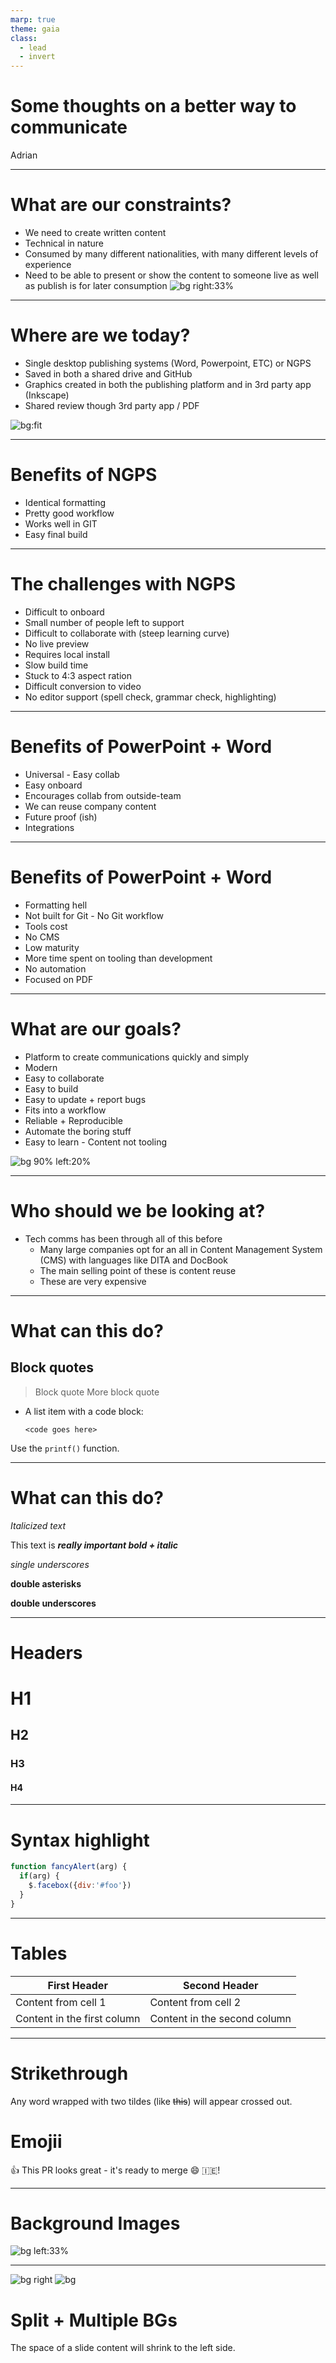 ```yaml
---
marp: true
theme: gaia
class:
  - lead
  - invert
---
```

<!-- paginate: true -->


# Some thoughts on a better way to communicate

Adrian

---

# What are our constraints?
* We need to create written content
* Technical in nature
* Consumed by many different nationalities, with many different levels of experience
* Need to be able to present or show the content to someone live  as well as publish is for later consumption
![bg right:33%](./graphics/noun_Chain_1444025.svg)

<!-- HTML comment recognizes as a presenter note per pages. -->
<!-- You may place multiple comments in a single page. -->
---


# Where are we today?
* Single desktop publishing systems (Word, Powerpoint, ETC) or NGPS
* Saved in both a shared drive and GitHub 
* Graphics created in both the publishing platform and in 3rd party app (Inkscape)
* Shared review though 3rd party app / PDF 

![bg:fit](./graphics/noun_emotion_1982929.svg)

---

# Benefits of NGPS
* Identical formatting
* Pretty good workflow
* Works well in GIT
* Easy final build

---


# The challenges with NGPS
* Difficult to onboard
* Small number of people left to support
* Difficult to collaborate with (steep learning curve)
* No live preview
* Requires local install
* Slow build time
* Stuck to 4:3 aspect ration
* Difficult conversion to video
* No editor support (spell check, grammar check, highlighting)

---

# Benefits of PowerPoint + Word
* Universal - Easy collab
* Easy onboard
* Encourages collab from outside-team
* We can reuse company content
* Future proof (ish)
* Integrations

---


# Benefits of PowerPoint + Word
* Formatting hell 
* Not built for Git -  No Git workflow 
* Tools cost
* No CMS
* Low maturity
* More time spent on tooling than development
* No automation
* Focused on PDF

---

# What are our goals?
- Platform to create communications quickly and simply
- Modern
- Easy to collaborate
- Easy to build
- Easy to update + report bugs
- Fits into a workflow
- Reliable + Reproducible
- Automate the boring stuff
- Easy to learn - Content not tooling


![bg 90% left:20%](./graphics/noun_goal_1715960.svg)

---

# Who should we be looking at?
* Tech comms has been through all of this before
  * Many large companies opt for an all in Content Management System (CMS) with languages like DITA and DocBook
  * The main selling point of these is content reuse
  * These are very expensive


---

# What can this do?

## Block quotes 
> Block quote
> More block quote

*   A list item with a code block:

        <code goes here>

Use the `printf()` function.

---


# What can this do?
*Italicized text*

This text is ***really important bold + italic***

_single underscores_

**double asterisks**

__double underscores__

---


# Headers

# H1
## H2
### H3
#### H4



---



# Syntax highlight

```javascript
function fancyAlert(arg) {
  if(arg) {
    $.facebox({div:'#foo'})
  }
}
```

---

# Tables

First Header | Second Header
------------ | -------------
Content from cell 1 | Content from cell 2
Content in the first column | Content in the second column


---

# Strikethrough
Any word wrapped with two tildes (like ~~this~~) will appear crossed out.

# Emojii
:+1: This PR looks great - it's ready to merge 	:smile: 	:ireland:! 

---

# Background Images
![bg left:33%](https://picsum.photos/720?image=27)

---

![bg right](https://picsum.photos/720?image=3)
![bg](https://picsum.photos/720?image=20)

# Split + Multiple BGs

The space of a slide content will shrink to the left side.





